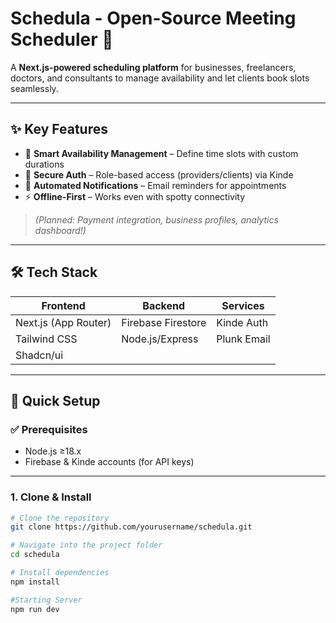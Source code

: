 # Schedula - Open-Source Meeting Scheduler 🚀

A **Next.js-powered scheduling platform** for businesses, freelancers, doctors, and consultants to manage availability and let clients book slots seamlessly.

---

## ✨ Key Features

- 📅 **Smart Availability Management** – Define time slots with custom durations  
- 🔐 **Secure Auth** – Role-based access (providers/clients) via Kinde  
- 📧 **Automated Notifications** – Email reminders for appointments  
- ⚡ **Offline-First** – Works even with spotty connectivity  

> *(Planned: Payment integration, business profiles, analytics dashboard!)*

---

## 🛠 Tech Stack

| Frontend               | Backend            | Services         |
|------------------------|--------------------|------------------|
| Next.js (App Router)   | Firebase Firestore | Kinde Auth       |
| Tailwind CSS           | Node.js/Express    | Plunk Email      |
| Shadcn/ui              |                    |                  |

---

## 🚀 Quick Setup

### ✅ Prerequisites

- Node.js ≥18.x  
- Firebase & Kinde accounts (for API keys)

---

### 1. Clone & Install

```bash
# Clone the repository
git clone https://github.com/yourusername/schedula.git

# Navigate into the project folder
cd schedula

# Install dependencies
npm install

#Starting Server
npm run dev
